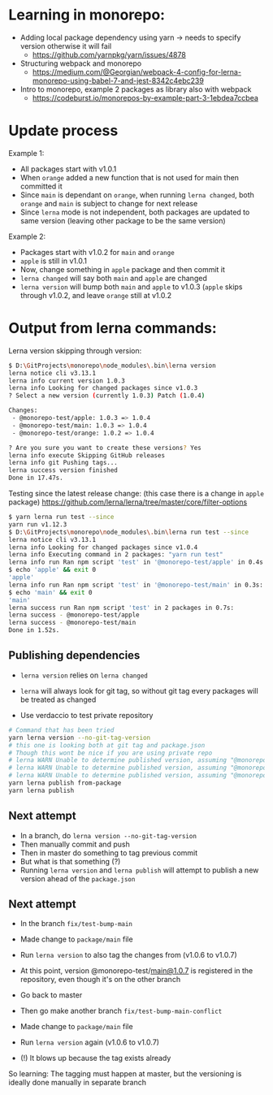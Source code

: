 # Learning in monorepo:

- Adding local package dependency using yarn -> needs to specify version otherwise it will fail
  - https://github.com/yarnpkg/yarn/issues/4878
- Structuring webpack and monorepo
  - https://medium.com/@Georgian/webpack-4-config-for-lerna-monorepo-using-babel-7-and-jest-8342c4ebc239
- Intro to monorepo, example 2 packages as library also with webpack
  - https://codeburst.io/monorepos-by-example-part-3-1ebdea7ccbea

# Update process

Example 1:
- All packages start with v1.0.1
- When `orange` added a new function that is not used for main then committed it
- Since `main` is dependant on `orange`, when running `lerna changed`, both `orange` and `main` is subject to change for next release
- Since `lerna` mode is not independent, both packages are updated to same version (leaving other package to be the same version)

Example 2:
- Packages start with v1.0.2 for `main` and `orange`
- `apple` is still in v1.0.1
- Now, change something in `apple` package and then commit it
- `lerna changed` will say both `main` and `apple` are changed
- `lerna version` will bump both `main` and `apple` to v1.0.3 (`apple` skips through v1.0.2, and leave `orange` still at v1.0.2

# Output from lerna commands:

Lerna version skipping through version:

```bash
$ D:\GitProjects\monorepo\node_modules\.bin\lerna version
lerna notice cli v3.13.1
lerna info current version 1.0.3
lerna info Looking for changed packages since v1.0.3
? Select a new version (currently 1.0.3) Patch (1.0.4)

Changes:
 - @monorepo-test/apple: 1.0.3 => 1.0.4
 - @monorepo-test/main: 1.0.3 => 1.0.4
 - @monorepo-test/orange: 1.0.2 => 1.0.4

? Are you sure you want to create these versions? Yes
lerna info execute Skipping GitHub releases
lerna info git Pushing tags...
lerna success version finished
Done in 17.47s.
```

Testing since the latest release change: (this case there is a change in `apple` package)
https://github.com/lerna/lerna/tree/master/core/filter-options

```bash
$ yarn lerna run test --since
yarn run v1.12.3
$ D:\GitProjects\monorepo\node_modules\.bin\lerna run test --since
lerna notice cli v3.13.1
lerna info Looking for changed packages since v1.0.4
lerna info Executing command in 2 packages: "yarn run test"
lerna info run Ran npm script 'test' in '@monorepo-test/apple' in 0.4s:
$ echo 'apple' && exit 0
'apple'
lerna info run Ran npm script 'test' in '@monorepo-test/main' in 0.3s:
$ echo 'main' && exit 0
'main'
lerna success run Ran npm script 'test' in 2 packages in 0.7s:
lerna success - @monorepo-test/apple
lerna success - @monorepo-test/main
Done in 1.52s.
```

## Publishing dependencies

- `lerna version` relies on `lerna changed`
- `lerna` will always look for git tag, so without git tag every packages will be treated as changed

- Use verdaccio to test private repository

```bash
# Command that has been tried
yarn lerna version --no-git-tag-version
# this one is looking both at git tag and package.json
# Though this wont be nice if you are using private repo
# lerna WARN Unable to determine published version, assuming "@monorepo-test/main" unpublished.
# lerna WARN Unable to determine published version, assuming "@monorepo-test/apple" unpublished.
# lerna WARN Unable to determine published version, assuming "@monorepo-test/orange" unpublished.
yarn lerna publish from-package
yarn lerna publish
```

## Next attempt

- In a branch, do `lerna version --no-git-tag-version`
- Then manually commit and push
- Then in master do something to tag previous commit
- But what is that something (?)
- Running `lerna version` and `lerna publish` will attempt to publish a new version ahead of the `package.json`

## Next attempt

- In the branch `fix/test-bump-main`
- Made change to `package/main` file
- Run `lerna version` to also tag the changes from (v1.0.6 to v1.0.7)
- At this point, version @monorepo-test/main@1.0.7 is registered in the repository, even though it's on the other branch

- Go back to master
- Then go make another branch `fix/test-bump-main-conflict`
- Made change to `package/main` file
- Run `lerna version` again (v1.0.6 to v1.0.7)
- (!) It blows up because the tag exists already

So learning: The tagging must happen at master, but the versioning is ideally done manually in separate branch